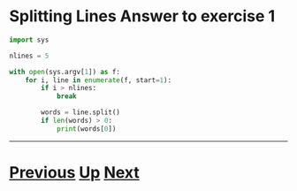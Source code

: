 # Splitting Lines Answer to exercise 1

```python
import sys

nlines = 5

with open(sys.argv[1]) as f:
    for i, line in enumerate(f, start=1):
        if i > nlines:
            break

        words = line.split()
        if len(words) > 0:
            print(words[0])
```

***

# [Previous](splitting.md) [Up](README.md) [Next](splitting.md)
